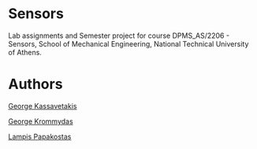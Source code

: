 # Sensors

Lab assignments and Semester project for course DPMS_AS/2206 - Sensors, School of Mechanical Engineering, National Technical University of Athens.



# Authors

[George Kassavetakis](https://github.com/Gkassavetakis)

[George Krommydas](https://github.com/GeoKrom)

[Lampis Papakostas](https://github.com/LPapakostas)
